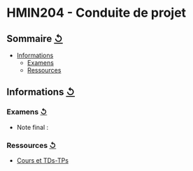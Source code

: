 # HMIN204 - Conduite de projet

## Sommaire [↺](#sommaire-)

- [Informations](#informations-)
  - [Examens](#examens-)
  - [Ressources](#ressources-)

## Informations [↺](#sommaire-)

### Examens [↺](#sommaire-)

- Note final : 

### Ressources [↺](#sommaire-)

- [Cours et TDs-TPs]()

